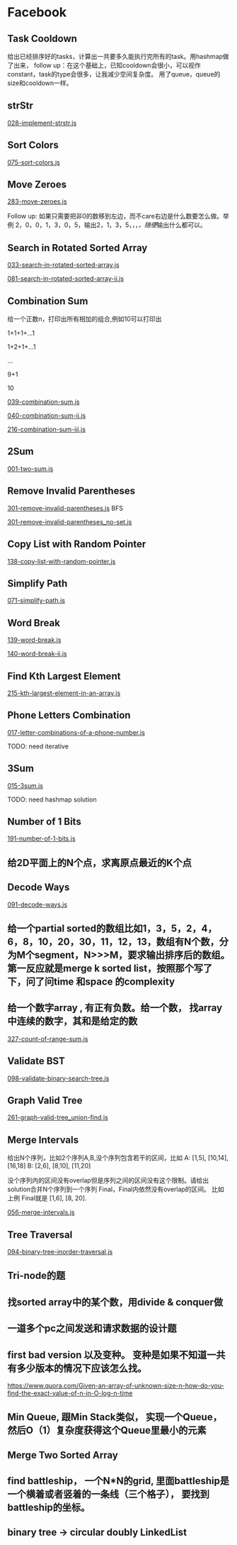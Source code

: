 # Facebook

## Task Cooldown

给出已经排序好的tasks，计算出一共要多久能执行完所有的task。用hashmap做了出来，
follow up：在这个基础上，已知cooldown会很小，可以视作constant，task的type会很多，让我减少空间复杂度。 用了queue，queue的size和cooldown一样。

## strStr

[028-implement-strstr.js](../leetcode-js/028-implement-strstr.js)

## Sort Colors

[075-sort-colors.js](../leetcode-js/075-sort-colors.js)

## Move Zeroes

[283-move-zeroes.js](../leetcode-js/283-move-zeroes.js)

Follow up: 如果只需要把非0的数移到左边，而不care右边是什么数要怎么做。举例 2，0，0，1，3，0，5，输出2，1，3，5，*，*，*，随便*输出什么都可以。

## Search in Rotated Sorted Array

[033-search-in-rotated-sorted-array.js](../leetcode-js/033-search-in-rotated-sorted-array.js)

[081-search-in-rotated-sorted-array-ii.js](../leetcode-js/081-search-in-rotated-sorted-array-ii.js)

## Combination Sum

给一个正数n，打印出所有相加的组合,例如10可以打印出

1+1+1+...1

1+2+1+...1

...

9+1

10

[039-combination-sum.js](../leetcode-js/039-combination-sum.js)

[040-combination-sum-ii.js](../leetcode-js/040-combination-sum-ii.js)

[216-combination-sum-iii.js](../leetcode-js/216-combination-sum-iii.js)

## 2Sum

[001-two-sum.js](../leetcode-js/001-two-sum.js)

## Remove Invalid Parentheses

[301-remove-invalid-parentheses.js](../leetcode-js/301-remove-invalid-parentheses.js) BFS

[301-remove-invalid-parentheses_no-set.js](../leetcode-js/301-remove-invalid-parentheses_no-set.js)

## Copy List with Random Pointer

[138-copy-list-with-random-pointer.js](../leetcode-js/138-copy-list-with-random-pointer.js)

## Simplify Path

[071-simplify-path.js](../leetcode-js/071-simplify-path.js)

## Word Break

[139-word-break.js](./leetcode-js/139-word-break.js)

[140-word-break-ii.js](./leetcode-js/140-word-break-ii.js)

## Find Kth Largest Element

[215-kth-largest-element-in-an-array.js](./leetcode-js/215-kth-largest-element-in-an-array.js)

## Phone Letters Combination

[017-letter-combinations-of-a-phone-number.js](./leetcode-js/017-letter-combinations-of-a-phone-number.js)

TODO: need iterative

## 3Sum

[015-3sum.js](./leetcode-js/015-3sum.js)

TODO: need hashmap solution

## Number of 1 Bits

[191-number-of-1-bits.js](./leetcode-js/191-number-of-1-bits.js)

## 给2D平面上的N个点，求离原点最近的K个点

## Decode Ways

[091-decode-ways.js](./leetcode-js/091-decode-ways.js)

## 给一个partial sorted的数组比如1，3，5，2，4，6，8，10，20，30，11，12，13，数组有N个数，分为M个segment，N>>>M，要求输出排序后的数组。第一反应就是merge k sorted list，按照那个写了下，问了问time 和space 的complexity

## 给一个数字array , 有正有负数。给一个数， 找array中连续的数字，其和是给定的数

[327-count-of-range-sum.js](./leetcode-js/327-count-of-range-sum.js)

## Validate BST

[098-validate-binary-search-tree.js](./leetcode-js/098-validate-binary-search-tree.js)

## Graph Valid Tree

[261-graph-valid-tree_union-find.js](./leetcode-js/261-graph-valid-tree_union-find.js)

## Merge Intervals

给出N个序列，比如2个序列A,B,没个序列包含若干的区间，比如
A: [1,5], [10,14], [16,18]
B: [2,6], [8,10], [11,20]

没个序列内的区间没有overlap但是序列之间的区间没有这个限制。请给出solution合并N个序列到一个序列 Final，Final内依然没有overlap的区间。
比如上例 Final就是 [1,6], [8, 20].

[056-merge-intervals.js](./leetcode-js/056-merge-intervals.js)

## Tree Traversal

[094-binary-tree-inorder-traversal.js](./leetcode-js/094-binary-tree-inorder-traversal.js)

## Tri-node的题

## 找sorted array中的某个数，用divide & conquer做

## 一道多个pc之间发送和请求数据的设计题

## first bad version 以及变种。 变种是如果不知道一共有多少版本的情况下应该怎么找。

https://www.quora.com/Given-an-array-of-unknown-size-n-how-do-you-find-the-exact-value-of-n-in-O-log-n-time

## Min Queue, 跟Min Stack类似， 实现一个Queue， 然后O（1）复杂度获得这个Queue里最小的元素

## Merge Two Sorted Array

## find battleship， 一个N*N的grid, 里面battleship是一个横着或者竖着的一条线（三个格子）， 要找到battleship的坐标。

## binary tree -> circular doubly LinkedList
